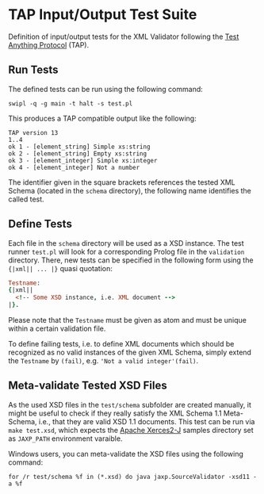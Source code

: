 # TAP Input/Output Test Suite

Definition of input/output tests for the XML Validator following the [Test Anything Protocol](http://testanything.org/) (TAP).

## Run Tests

The defined tests can be run using the following command:

```shell
swipl -q -g main -t halt -s test.pl
```

This produces a TAP compatible output like the following:

```
TAP version 13
1..4
ok 1 - [element_string] Simple xs:string
ok 2 - [element_string] Empty xs:string
ok 3 - [element_integer] Simple xs:integer
ok 4 - [element_integer] Not a number
```

The identifier given in the square brackets references the tested XML Schema (located in the `schema` directory), the following name identifies the called test.

## Define Tests

Each file in the `schema` directory will be used as a XSD instance. The test runner `test.pl` will look for a corresponding Prolog file in the `validation` directory. There, new tests can be specified in the following form using the `{|xml|| ... |}` quasi quotation:

```prolog
Testname:
{|xml||
  <!-- Some XSD instance, i.e. XML document -->
|}.
```

Please note that the `Testname` must be given as atom and must be unique within a certain validation file.

To define failing tests, i.e. to define XML documents which should be recognized as no valid instances of the given XML Schema, simply extend the `Testname` by `(fail)`, e.g. `'Not a valid integer'(fail)`.

## Meta-validate Tested XSD Files

As the used XSD files in the `test/schema` subfolder are created manually, it might be useful to check if they really satisfy the XML Schema 1.1 Meta-Schema, i.e., that they are valid XSD 1.1 documents. This test can be run via `make test.xsd`, which expects the [Apache Xerces2-J](http://xerces.apache.org/xerces2-j/samples-jaxp.html) samples directory set as `JAXP_PATH` environment varaible.

Windows users, you can meta-validate the XSD files using the following command:

```
for /r test/schema %f in (*.xsd) do java jaxp.SourceValidator -xsd11 -a %f
```
